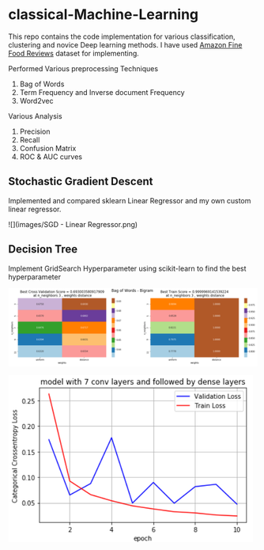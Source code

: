 # classical-Machine-Learning
This repo contains the code implementation for various classification, clustering and novice Deep learning methods. I have used [Amazon Fine Food Reviews](https://www.kaggle.com/snap/amazon-fine-food-reviews) dataset for implementing.

Performed Various preprocessing Techniques
1. Bag of Words
2. Term Frequency and Inverse document Frequency
3. Word2vec

Various Analysis
1. Precision
2. Recall
3. Confusion Matrix
4. ROC & AUC curves

## Stochastic Gradient Descent
Implemented and compared sklearn Linear Regressor and my own custom linear regressor.

![](images/SGD - Linear Regressor.png)

## Decision Tree
Implement GridSearch Hyperparameter using scikit-learn to find the best hyperparameter

![](images/KNN.png)

![](images/CNN.png)
